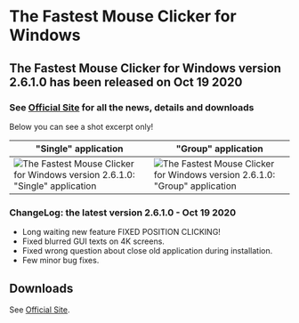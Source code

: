 # The Fastest Mouse Clicker for Windows

## The Fastest Mouse Clicker for Windows version 2.6.1.0 has been released on Oct 19 2020

### See [Official Site](https://windows-2048.github.io/The-Fastest-Mouse-Clicker-for-Windows/) for all the news, details and downloads

Below you can see a shot excerpt only!

"Single" application | "Group" application
----- | -----
![The Fastest Mouse Clicker for Windows version 2.6.1.0: "Single" application](docs/screenshots_new/v2.6.1.0/mw_v2.6.1.0.jpg?raw=true) | ![The Fastest Mouse Clicker for Windows version 2.6.1.0: "Group" application](docs/screenshots_new/v2.6.1.0/mw_groupapp_v2.6.1.0.jpg?raw=true)

### ChangeLog: the latest version 2.6.1.0 - Oct 19 2020

* Long waiting new feature FIXED POSITION CLICKING!
* Fixed blurred GUI texts on 4K screens.
* Fixed wrong question about close old application during installation.
* Few minor bug fixes.

## Downloads

See [Official Site](https://windows-2048.github.io/The-Fastest-Mouse-Clicker-for-Windows/).
